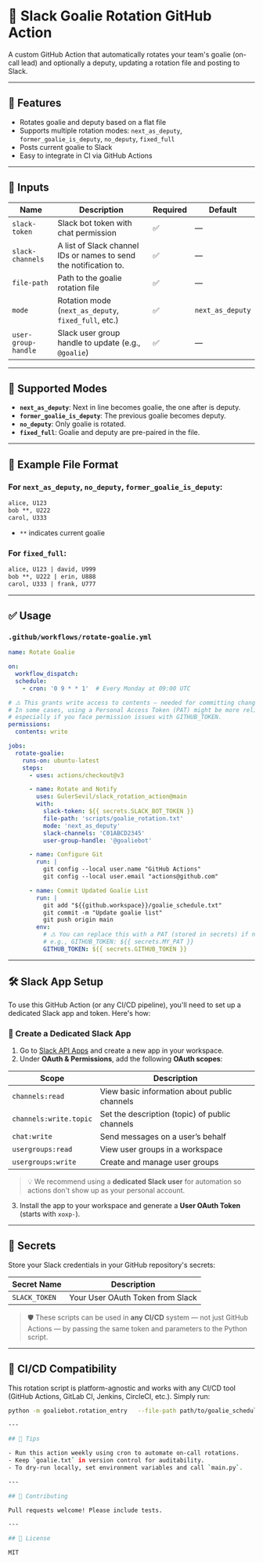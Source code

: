 # 🥅 Slack Goalie Rotation GitHub Action

A custom GitHub Action that automatically rotates your team's goalie (on-call lead) and optionally a deputy, updating a rotation file and posting to Slack.

---

## 🚀 Features

- Rotates goalie and deputy based on a flat file
- Supports multiple rotation modes: `next_as_deputy`, `former_goalie_is_deputy`, `no_deputy`, `fixed_full`
- Posts current goalie to Slack
- Easy to integrate in CI via GitHub Actions

---

## 🧩 Inputs

| Name                | Description                                                       | Required | Default         |
|---------------------|-------------------------------------------------------------------|----------|-----------------|
| `slack-token`       | Slack bot token with chat permission                              | ✅       | —               |
| `slack-channels`    | A list of Slack channel IDs or names to send the notification to. | ✅       | —               |
| `file-path`         | Path to the goalie rotation file                                  | ✅       | —               |
| `mode`              | Rotation mode (`next_as_deputy`, `fixed_full`, etc.)              | ✅       | `next_as_deputy` |
| `user-group-handle` | Slack user group handle to update (e.g., `@goalie`)               | ✅       | —               |

---

## 🧪 Supported Modes

- **`next_as_deputy`**: Next in line becomes goalie, the one after is deputy.
- **`former_goalie_is_deputy`**: The previous goalie becomes deputy.
- **`no_deputy`**: Only goalie is rotated.
- **`fixed_full`**: Goalie and deputy are pre-paired in the file.

---

## 📂 Example File Format

### For `next_as_deputy`, `no_deputy`, `former_goalie_is_deputy`:

```txt
alice, U123
bob **, U222
carol, U333
```

- `**` indicates current goalie

### For `fixed_full`:

```txt
alice, U123 | david, U999
bob **, U222 | erin, U888
carol, U333 | frank, U777
```

---

## ✅ Usage

### `.github/workflows/rotate-goalie.yml`

```yaml
name: Rotate Goalie

on:
  workflow_dispatch:
  schedule:
    - cron: '0 9 * * 1'  # Every Monday at 09:00 UTC

# ⚠️ This grants write access to contents — needed for committing changes.
# In some cases, using a Personal Access Token (PAT) might be more reliable or secure,
# especially if you face permission issues with GITHUB_TOKEN.
permissions:
  contents: write

jobs:
  rotate-goalie:
    runs-on: ubuntu-latest
    steps:
      - uses: actions/checkout@v3

      - name: Rotate and Notify
        uses: GulerSevil/slack_rotation_action@main
        with:
          slack-token: ${{ secrets.SLACK_BOT_TOKEN }}
          file-path: 'scripts/goalie_rotation.txt'
          mode: 'next_as_deputy'
          slack-channels: 'C01ABCD2345'
          user-group-handle: '@goaliebot'

      - name: Configure Git
        run: |
          git config --local user.name "GitHub Actions"
          git config --local user.email "actions@github.com"

      - name: Commit Updated Goalie List
        run: |
          git add "${{github.workspace}}/goalie_schedule.txt"
          git commit -m "Update goalie list"
          git push origin main
        env:
          # ⚠️ You can replace this with a PAT (stored in secrets) if needed:
          # e.g., GITHUB_TOKEN: ${{ secrets.MY_PAT }}
          GITHUB_TOKEN: ${{ secrets.GITHUB_TOKEN }}
```

---

## 🛠️ Slack App Setup

To use this GitHub Action (or any CI/CD pipeline), you'll need to set up a dedicated Slack app and token. Here's how:

### 🔧 Create a Dedicated Slack App

1. Go to [Slack API Apps](https://api.slack.com/apps) and create a new app in your workspace.
2. Under **OAuth & Permissions**, add the following **OAuth scopes**:

| Scope                  | Description                                              |
|------------------------|----------------------------------------------------------|
| `channels:read`        | View basic information about public channels             |
| `channels:write.topic` | Set the description (topic) of public channels           |
| `chat:write`           | Send messages on a user’s behalf                         |
| `usergroups:read`      | View user groups in a workspace                          |
| `usergroups:write`     | Create and manage user groups                            |

> 💡 We recommend using a **dedicated Slack user** for automation so actions don't show up as your personal account.

3. Install the app to your workspace and generate a **User OAuth Token** (starts with `xoxp-`).

---

## 🔐 Secrets

Store your Slack credentials in your GitHub repository's secrets:

| Secret Name     | Description                                 |
|------------------|---------------------------------------------|
| `SLACK_TOKEN`    | Your User OAuth Token from Slack            |

> 🛡️ These scripts can be used in **any CI/CD** system — not just GitHub Actions — by passing the same token and parameters to the Python script.

---

## 🔄 CI/CD Compatibility

This rotation script is platform-agnostic and works with any CI/CD tool (GitHub Actions, GitLab CI, Jenkins, CircleCI, etc.). Simply run:

```bash
python -m goaliebot.rotation_entry   --file-path path/to/goalie_schedule.txt ```

---

## 🧠 Tips

- Run this action weekly using cron to automate on-call rotations.
- Keep `goalie.txt` in version control for auditability.
- To dry-run locally, set environment variables and call `main.py`.

---

## 👥 Contributing

Pull requests welcome! Please include tests.

---

## 📄 License

MIT
